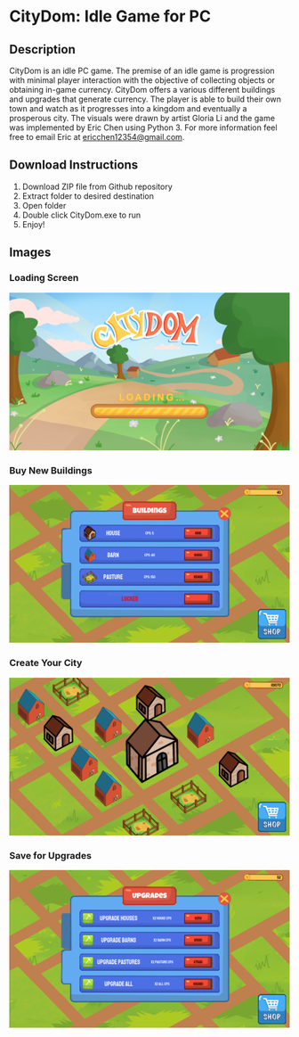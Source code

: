 # CityDom: Idle Game for PC

## Description

CityDom is an idle PC game. The premise of an idle game is progression with minimal player interaction with the objective of collecting objects or obtaining in-game currency. CityDom offers a various different buildings and upgrades that generate currency. The player is able to build their own town and watch as it progresses into a kingdom and eventually a prosperous city. The visuals were drawn by artist Gloria Li and the game was implemented by Eric Chen using Python 3. For more information feel free to email Eric at ericchen12354@gmail.com.

## Download Instructions

1. Download ZIP file from Github repository
2. Extract folder to desired destination
3. Open folder
4. Double click CityDom.exe to run
5. Enjoy!

## Images

### Loading Screen
![loading screen](https://github.com/Eircc/Idle-Game/blob/main/pictures/loading%20screen.png)

### Buy New Buildings
![buying buildings](https://github.com/Eircc/Idle-Game/blob/main/pictures/shop.PNG)

### Create Your City
![city](https://github.com/Eircc/Idle-Game/blob/main/pictures/city.PNG)

### Save for Upgrades
![upgrades](https://github.com/Eircc/Idle-Game/blob/main/pictures/upgrades.PNG)
